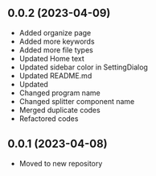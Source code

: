 ## 0.0.2 (2023-04-09)
- Added organize page
- Added more keywords
- Added more file types
- Updated Home text
- Updated sidebar color in SettingDialog
- Updated README.md
- Updated 
- Changed program name
- Changed splitter component name
- Merged duplicate codes 
- Refactored codes

## 0.0.1 (2023-04-08)
- Moved to new repository
